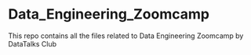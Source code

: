 # Data_Engineering_Zoomcamp
This repo contains all the files related to Data Engineering Zoomcamp by DataTalks Club
